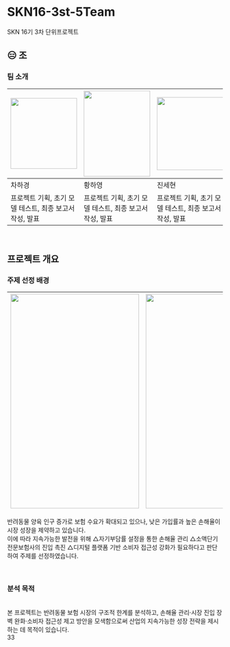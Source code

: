 # SKN16-3st-5Team
SKN 16기 3차 단위프로젝트
## 😑 조
### 팀 소개

|<img src="https://i.namu.wiki/i/yBUlarXaiOUlHnIDDEAtvqGIn_gl9auAY0UB6kzsFd3hjLyUAe_le8z_rUI7DLVxJIp7jHThGGtpQJpGCHfkig.webp" width="155" height="165"> | <img src="https://static.wikia.nocookie.net/kimetsu-no-yaiba-fan/images/4/41/Shinobu_anime_design.png/revision/latest?cb=20201006000955" width="155" height="200"> | <img src="https://i.namu.wiki/i/HbTvNAaTQDJeZgmH8UyOgd9HF2bQ30jgy2gHhmOSqwNphDCS4g3Nw6MO3OTMi84jmwylrle1vpYzJi-xIvu8lg.webp" width="155" height="170"> | <img src="https://i.namu.wiki/i/aJ8BIe4CcPyG7D1qKxbLzIOEwcNKP5RsCmb_POFJ-MbAInDE8dK0XvYVA-3ZvADJKJpey8LtqlhJNTOvrrGq8g.webp" width="155" height="170"> | <img src="https://i.namu.wiki/i/VcDyzxOl21BA37mCQjUv5B3AeWmSyoWKHbTRfemqLkx3OY67uQdAfX_4F8r11Z21hAcT1ssgTouWQ8Z9vvlXHw.webp" width="170" height="170"> |
|---|---|---|---|---|
|차하경|황하영|진세현|문승현|김나은|
|프로젝트 기획, 초기 모델 테스트, 최종 보고서 작성, 발표|프로젝트 기획, 초기 모델 테스트, 최종 보고서 작성, 발표|프로젝트 기획, 초기 모델 테스트, 최종 보고서 작성, 발표|프로젝트 기획, 초기 모델 테스트, 최종 보고서 작성, 발표|프로젝트 기획, 초기 모델 테스트, 최종 보고서 작성, 발표|

<br>

## 프로젝트 개요
### 주제 선정 배경
|<img src="https://onimg.nate.com/orgImg/ed/2017/11/16/PS17111600045.jpg" width="300" height="500">|<img src="https://thumb.mt.co.kr/06/2024/03/2024031114052219364_1.jpg" width="400" height="500">
|:---:|:---:|
반려동물 양육 인구 증가로 보험 수요가 확대되고 있으나, 낮은 가입률과 높은 손해율이 시장 성장을 제약하고 있습니다. <br>
이에 따라 지속가능한 발전을 위해 △자기부담률 설정을 통한 손해율 관리 △소액단기전문보험사의 진입 촉진 △디지털 플랫폼 기반 소비자 접근성 강화가 필요하다고 판단하여 주제를 선정하였습니다.


<br>

### 분석 목적
<br>
본 프로젝트는 반려동물 보험 시장의 구조적 한계를 분석하고, 손해율 관리·시장 진입 장벽 완화·소비자 접근성 제고 방안을 모색함으로써 산업의 지속가능한 성장 전략을 제시하는 데 목적이 있습니다.


<br>
33
